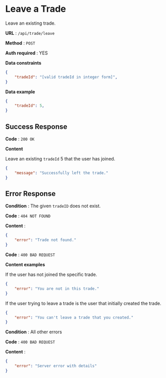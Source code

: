 # Leave a Trade

Leave an existing trade.

**URL** : `/api/trade/leave`

**Method** : `POST`

**Auth required** : YES

**Data constraints**

```json
{
    "tradeId": "[valid tradeId in integer form]",
}
```

**Data example**

```json
{
    "tradeId": 5,
}
```

## Success Response

**Code** : `200 OK`

**Content**

Leave an existing `tradeId` 5 that the user has joined.

```json
{
    "message": "Successfully left the trade."
}
```

## Error Response

**Condition** : The given `tradeID` does not exist.

**Code** : `404 NOT FOUND`

**Content** :

```json
{
    "error": "Trade not found."
}
```

**Code** : `400 BAD REQUEST`

**Content examples**

If the user has not joined the specific trade.

```json
{
    "error": "You are not in this trade."
}
```

If the user trying to leave a trade is the user that initially created the trade.

```json
{
    "error": "You can't leave a trade that you created."
}
```

**Condition** : All other errors

**Code** : `400 BAD REQUEST`

**Content** :

```json
{
    "error": "Server error with details"
}
```


